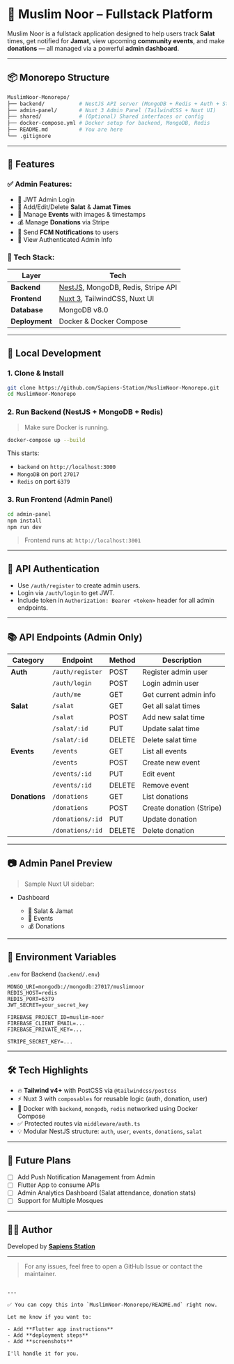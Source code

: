 
# 🕌 Muslim Noor – Fullstack Platform

Muslim Noor is a fullstack application designed to help users track **Salat** times, get notified for **Jamat**, view upcoming **community events**, and make **donations** — all managed via a powerful **admin dashboard**.

---

## 📦 Monorepo Structure

```bash
MuslimNoor-Monorepo/
├── backend/           # NestJS API server (MongoDB + Redis + Auth + Stripe)
├── admin-panel/       # Nuxt 3 Admin Panel (TailwindCSS + Nuxt UI)
├── shared/            # (Optional) Shared interfaces or config
├── docker-compose.yml # Docker setup for backend, MongoDB, Redis
├── README.md          # You are here
└── .gitignore
````

---

## 🚀 Features

### ✅ Admin Features:

* 🔐 JWT Admin Login
* 🕋 Add/Edit/Delete **Salat** & **Jamat Times**
* 📆 Manage **Events** with images & timestamps
* 💰 Manage **Donations** via Stripe
* 📩 Send **FCM Notifications** to users
* 👥 View Authenticated Admin Info

### 🧰 Tech Stack:

| Layer          | Tech                                                      |
| -------------- | --------------------------------------------------------- |
| **Backend**    | [NestJS](https://nestjs.com/), MongoDB, Redis, Stripe API |
| **Frontend**   | [Nuxt 3](https://nuxt.com/), TailwindCSS, Nuxt UI         |
| **Database**   | MongoDB v8.0                                              |
| **Deployment** | Docker & Docker Compose                                   |

---

## 🧪 Local Development

### 1. Clone & Install

```bash
git clone https://github.com/Sapiens-Station/MuslimNoor-Monorepo.git
cd MuslimNoor-Monorepo
```

### 2. Run Backend (NestJS + MongoDB + Redis)

> Make sure Docker is running.

```bash
docker-compose up --build
```

This starts:

* `backend` on `http://localhost:3000`
* `MongoDB` on port `27017`
* `Redis` on port `6379`

### 3. Run Frontend (Admin Panel)

```bash
cd admin-panel
npm install
npm run dev
```

> Frontend runs at: `http://localhost:3001`

---

## 🔐 API Authentication

* Use `/auth/register` to create admin users.
* Login via `/auth/login` to get JWT.
* Include token in `Authorization: Bearer <token>` header for all admin endpoints.

---

## 📚 API Endpoints (Admin Only)

| Category      | Endpoint         | Method | Description              |
| ------------- | ---------------- | ------ | ------------------------ |
| **Auth**      | `/auth/register` | POST   | Register admin user      |
|               | `/auth/login`    | POST   | Login admin user         |
|               | `/auth/me`       | GET    | Get current admin info   |
| **Salat**     | `/salat`         | GET    | Get all salat times      |
|               | `/salat`         | POST   | Add new salat time       |
|               | `/salat/:id`     | PUT    | Update salat time        |
|               | `/salat/:id`     | DELETE | Delete salat time        |
| **Events**    | `/events`        | GET    | List all events          |
|               | `/events`        | POST   | Create new event         |
|               | `/events/:id`    | PUT    | Edit event               |
|               | `/events/:id`    | DELETE | Remove event             |
| **Donations** | `/donations`     | GET    | List donations           |
|               | `/donations`     | POST   | Create donation (Stripe) |
|               | `/donations/:id` | PUT    | Update donation          |
|               | `/donations/:id` | DELETE | Delete donation          |

---

## 📷 Admin Panel Preview

> Sample Nuxt UI sidebar:

* Dashboard

  * 🕋 Salat & Jamat
  * 📆 Events
  * 💰 Donations

---

## 🧾 Environment Variables

`.env` for Backend (`backend/.env`)

```env
MONGO_URI=mongodb://mongodb:27017/muslimnoor
REDIS_HOST=redis
REDIS_PORT=6379
JWT_SECRET=your_secret_key

FIREBASE_PROJECT_ID=muslim-noor
FIREBASE_CLIENT_EMAIL=...
FIREBASE_PRIVATE_KEY=...

STRIPE_SECRET_KEY=...
```

---

## 🛠 Tech Highlights

* 🔥 **Tailwind v4+** with PostCSS via `@tailwindcss/postcss`
* ⚡ Nuxt 3 with `composables` for reusable logic (auth, donation, user)
* 🐳 Docker with `backend`, `mongodb`, `redis` networked using Docker Compose
* ✅ Protected routes via `middleware/auth.ts`
* 💡 Modular NestJS structure: `auth`, `user`, `events`, `donations`, `salat`

---

## 🧩 Future Plans

* [ ] Add Push Notification Management from Admin
* [ ] Flutter App to consume APIs
* [ ] Admin Analytics Dashboard (Salat attendance, donation stats)
* [ ] Support for Multiple Mosques

---

## 👨‍💻 Author

Developed by **[Sapiens Station](https://github.com/Sapiens-Station)**

---

> For any issues, feel free to open a GitHub Issue or contact the maintainer.

```

---

✅ You can copy this into `MuslimNoor-Monorepo/README.md` right now.

Let me know if you want to:

- Add **Flutter app instructions**
- Add **deployment steps**
- Add **screenshots**

I'll handle it for you.
```
